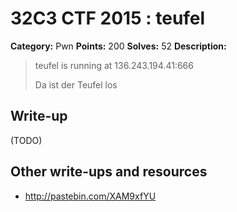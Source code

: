 # 32C3 CTF 2015 : teufel

**Category:** Pwn
**Points:** 200
**Solves:** 52
**Description:**

> teufel is running at 136.243.194.41:666
> 
> 
> Da ist der Teufel los


## Write-up

(TODO)

## Other write-ups and resources

* <http://pastebin.com/XAM9xfYU>

